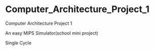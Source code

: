 # Computer_Architecture_Project_1

Computer Architecture Project 1

An easy MIPS Simulator(school mini project)

Single Cycle
